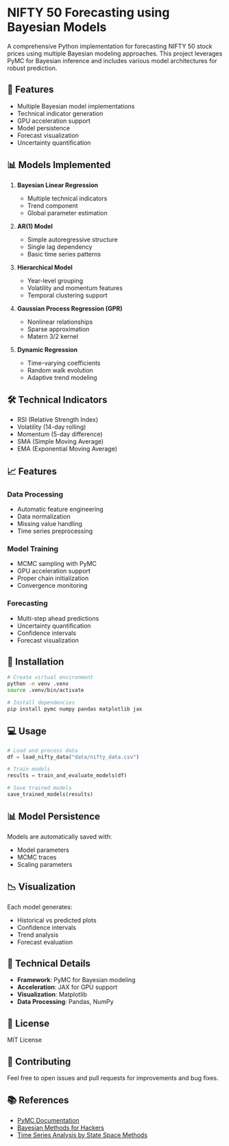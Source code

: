 # NIFTY 50 Forecasting using Bayesian Models

A comprehensive Python implementation for forecasting NIFTY 50 stock prices using multiple Bayesian modeling approaches. This project leverages PyMC for Bayesian inference and includes various model architectures for robust prediction.

## 🚀 Features

- Multiple Bayesian model implementations
- Technical indicator generation
- GPU acceleration support
- Model persistence
- Forecast visualization
- Uncertainty quantification

## 📊 Models Implemented

1. **Bayesian Linear Regression**
   - Multiple technical indicators
   - Trend component
   - Global parameter estimation

2. **AR(1) Model**
   - Simple autoregressive structure
   - Single lag dependency
   - Basic time series patterns

3. **Hierarchical Model**
   - Year-level grouping
   - Volatility and momentum features
   - Temporal clustering support

4. **Gaussian Process Regression (GPR)**
   - Nonlinear relationships
   - Sparse approximation
   - Matern 3/2 kernel

5. **Dynamic Regression**
   - Time-varying coefficients
   - Random walk evolution
   - Adaptive trend modeling

## 🛠️ Technical Indicators

- RSI (Relative Strength Index)
- Volatility (14-day rolling)
- Momentum (5-day difference)
- SMA (Simple Moving Average)
- EMA (Exponential Moving Average)

## 📈 Features

### Data Processing
- Automatic feature engineering
- Data normalization
- Missing value handling
- Time series preprocessing

### Model Training
- MCMC sampling with PyMC
- GPU acceleration support
- Proper chain initialization
- Convergence monitoring

### Forecasting
- Multi-step ahead predictions
- Uncertainty quantification
- Confidence intervals
- Forecast visualization

## 🔧 Installation

```bash
# Create virtual environment
python -m venv .venv
source .venv/bin/activate

# Install dependencies
pip install pymc numpy pandas matplotlib jax
```

## 💻 Usage

```python
# Load and process data
df = load_nifty_data("data/nifty_data.csv")

# Train models
results = train_and_evaluate_models(df)

# Save trained models
save_trained_models(results)
```

## 📊 Model Persistence

Models are automatically saved with:
- Model parameters
- MCMC traces
- Scaling parameters

## 📉 Visualization

Each model generates:
- Historical vs predicted plots
- Confidence intervals
- Trend analysis
- Forecast evaluation

## 🔬 Technical Details

- **Framework**: PyMC for Bayesian modeling
- **Acceleration**: JAX for GPU support
- **Visualization**: Matplotlib
- **Data Processing**: Pandas, NumPy

## 📝 License

MIT License

## 🤝 Contributing

Feel free to open issues and pull requests for improvements and bug fixes.

## 📚 References

- [PyMC Documentation](https://docs.pymc.io/)
- [Bayesian Methods for Hackers](https://github.com/CamDavidsonPilon/Probabilistic-Programming-and-Bayesian-Methods-for-Hackers)
- [Time Series Analysis by State Space Methods](https://www.ssfpack.com/DKbook.html)